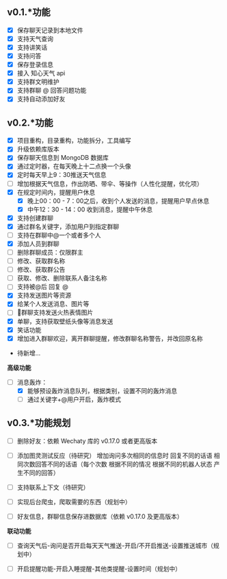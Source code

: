 ## v0.1.*功能

- [x] 保存聊天记录到本地文件
- [x] 支持天气查询
- [x] 支持讲笑话
- [x] 支持问答
- [x] 保存登录信息
- [x] 接入 知心天气 api
- [x] 支持群文明维护
- [x] 支持群聊 @ 回答问题功能
- [x] 支持自动添加好友

## v0.2.*功能

- [x] 项目重构，目录重构，功能拆分，工具编写
- [x] 升级依赖库版本
- [x] 保存聊天信息到 MongoDB 数据库
- [x] 通过定时器，在每天晚上十二点换一个头像
- [x] 定时每天早上9：30推送天气信息
- [ ] 增加根据天气信息，作出防晒、带伞、等操作（人性化提醒，优化项）
- [x] 在规定时间内，提醒用户休息
    - [x] 晚上00：00 - 7：00之后，收到个人发送的消息，提醒用户早点休息
    - [x] 中午12：30 - 14：00 收到消息，提醒中午休息
- [x] 支持创建群聊
- [x] 通过群名关键字，添加用户到指定群聊
- [ ] 支持在群聊中@一个或者多个人
- [x] 添加人员到群聊
- [ ] 删除群聊成员：仅限群主
- [ ] 修改、获取群名称
- [ ] 修改、获取群公告
- [ ] 获取、修改、删除联系人备注名称
- [ ] 支持被@后 回复 @
- [x] 支持发送图片等资源
- [x] 给某个人发送消息、图片等
- [ ] 群聊支持发送火热表情图片
- [x] 单聊，支持获取壁纸头像等消息发送
- [x] 笑话功能
- [x] 增加进入群聊欢迎，离开群聊提醒，修改群聊名称警告，并改回原名称
- 待新增...

**高级功能**

- [ ] 消息轰炸：
    - [x] 能够预设轰炸消息队列，根据类别，设置不同的轰炸消息
    - [ ] 通过关键字+@用户开启，轰炸模式

## v0.3.*功能规划

- [ ] 删除好友：依赖 Wechaty 库的 v0.17.0 或者更高版本
- [ ] 添加图灵测试反应（待研究）
    增加询问多次相同的信息时 回复不同的话语
    相同次数回答不同的话语（每个次数 根据不同的情况 根据不同的机器人状态 产生不同的回答）
- [ ] 支持联系上下文（待研究）
- [ ] 实现后台爬虫，爬取需要的东西（规划中）
- [ ] 好友信息，群聊信息保存进数据库（依赖 v0.17.0 及更高版本）


**联动功能**

- [ ] 查询天气后-询问是否开启每天天气推送-开启/不开启推送-设置推送城市（规划中）
- [ ] 开启提醒功能-开启入睡提醒-其他类提醒-设置时间（规划中）



